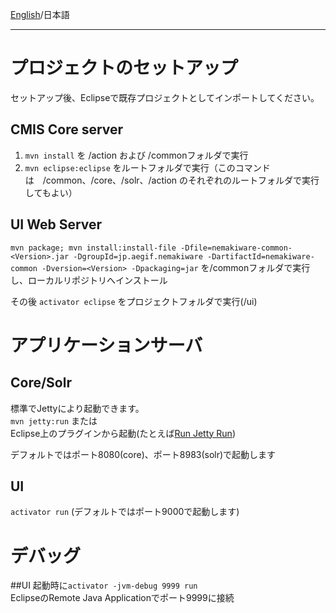 [English](https://github.com/aegif/NemakiWare/wiki/Development_-Development-in-Eclipse)/日本語 
***
# プロジェクトのセットアップ
セットアップ後、Eclipseで既存プロジェクトとしてインポートしてください。  

## CMIS Core server
1. ```mvn install``` を /action および /commonフォルダで実行
2. ```mvn eclipse:eclipse``` をルートフォルダで実行（このコマンドは　/common、/core、/solr、/action のそれぞれのルートフォルダで実行してもよい）

## UI Web Server
```mvn package; mvn install:install-file -Dfile=nemakiware-common-<Version>.jar -DgroupId=jp.aegif.nemakiware -DartifactId=nemakiware-common -Dversion=<Version> -Dpackaging=jar``` を/commonフォルダで実行し、ローカルリポジトリへインストール

その後 ```activator eclipse``` をプロジェクトフォルダで実行(/ui)

# アプリケーションサーバ
## Core/Solr
標準でJettyにより起動できます。  
```mvn jetty:run```  または  
Eclipse上のプラグインから起動(たとえば[Run Jetty Run](https://code.google.com/p/run-jetty-run/))  

デフォルトではポート8080(core)、ポート8983(solr)で起動します

## UI
```activator run``` (デフォルトではポート9000で起動します)

# デバッグ
##UI
起動時に```activator -jvm-debug 9999 run```  
EclipseのRemote Java Applicationでポート9999に接続